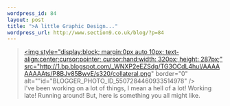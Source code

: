 ```yaml
--- 
wordpress_id: 84
layout: post
title: ">A little Graphic Design..."
wordpress_url: http://www.section9.co.uk/blog/?p=84
---
```

><a onblur="try {parent.deselectBloggerImageGracefully();} catch(e) {}" href="http://1.bp.blogspot.com/_WNXP2eEZSdg/TG3OCdL4huI/AAAAAAAAAts/P8BJv85BwvE/s1600/collateral.png"><img style="display:block; margin:0px auto 10px; text-align:center;cursor:pointer; cursor:hand;width: 320px; height: 287px;" src="http://1.bp.blogspot.com/_WNXP2eEZSdg/TG3OCdL4huI/AAAAAAAAAts/P8BJv85BwvE/s320/collateral.png" border="0" alt=""id="BLOGGER_PHOTO_ID_5507284460933514978" /></a><br /><span class="bblack">I've been working on a lot of things, I mean a hell of a lot! Working late! Running around! But, here is something you all might like.</span>
